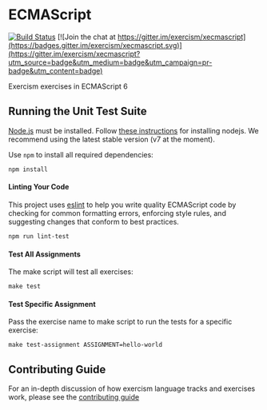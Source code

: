 # ECMAScript
[![Build Status](https://travis-ci.org/exercism/ecmascript.svg?branch=master)](https://travis-ci.org/exercism/ecmascript)
[![Join the chat at https://gitter.im/exercism/xecmascript](https://badges.gitter.im/exercism/xecmascript.svg)](https://gitter.im/exercism/xecmascript?utm_source=badge&utm_medium=badge&utm_campaign=pr-badge&utm_content=badge)

Exercism exercises in ECMAScript 6


## Running the Unit Test Suite

[Node.js](https://nodejs.org) must be installed. Follow [these instructions](http://exercism.io/languages/ecmascript/installing) for installing nodejs.
We recommend using the latest stable version (v7 at the moment).

Use `npm` to install all required dependencies:

    npm install

#### Linting Your Code
This project uses [eslint](https://github.com/eslint/eslint) to help you write quality
ECMAScript code by checking for common formatting errors, enforcing style rules,
and suggesting changes that conform to best practices.

    npm run lint-test

#### Test All Assignments
The make script will test all exercises:

    make test

#### Test Specific Assignment
Pass the exercise name to make script to run the tests for a specific exercise:

    make test-assignment ASSIGNMENT=hello-world


## Contributing Guide

For an in-depth discussion of how exercism language tracks and exercises work, please see the [contributing guide](https://github.com/exercism/x-api/blob/master/CONTRIBUTING.md#the-exercise-data)

